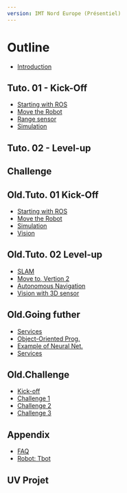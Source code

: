 ```yaml
---
version: IMT Nord Europe (Présentiel)
---
```


# Outline

* [Introduction](README.md)

## Tuto. 01 - Kick-Off

* [Starting with ROS](tutorials/1-ros-basics.md)
* [Move the Robot](tutorials/2-move.md)
* [Range sensor](tutorials/3-range-sensor.md)
* [Simulation](tutorials/4-simulation.md)


## Tuto. 02 - Level-up


## Challenge




## Old.Tuto. 01 Kick-Off

* [Starting with ROS](tutorials/1-ros-basics.md)
* [Move the Robot](tutorials/2-move.md)
* [Simulation](tutorials/3-simulation.md)
* [Vision](tutorials/7-vision.md)

## Old.Tuto. 02 Level-up

* [SLAM](tutorials/6-slam.md)
* [Move to, Vertion 2](tutorials/22-rosifier.md)
* [Autonomous Navigation](tutorials/8-navigation.md)
* [Vision with 3D sensor](tutorials/7-vision-3d.md)

## Old.Going futher

* [Services](tutorials/41-services.md)
* [Object-Oriented Prog.](tutorials/42-oop.md)
* [Example of Neural Net.](tutorials/43-dnn.md)
* [Services](tutorials/48-deja-vu.md)

<!-- To do ;)
* [Ros2](challenge/coke-can.md)
-->


## Old.Challenge

* [Kick-off](challenge/intro.md)
* [Challenge 1](challenge/challenge-1.md)
* [Challenge 2](challenge/challenge-2.md)
* [Challenge 3](challenge/challenge-3.md)

<!--
* [treasure: Coke can](challenge/coke-can.md)
* [Challenge 3](challenge/challenge-3.md)
-->

<!--
* [Agile development](challenge/agile-dev.md)
* [Evaluation](challenge/evaluation.md)
-->

## Appendix

* [FAQ](appendix/faq.md)
* [Robot: Tbot](appendix/tbot.md)
<!--
* [Robot: Turtlebot2](appendix/turtlebot2.md)
-->

## UV Projet 

<!--
* [Projet](project/playground.md)
* [Projet](project/simulate-drones.md)
* [Projet](project/simulate-boats.md)
* [Projet](project/mpc-supervision.md)
* [Projet](project/vectorial-slam.md)
* [Projet](project/visionBased-slam.md)
* [Projet](project/web-interface.md)
* [Projet](project/multirobot-coord.md)
-->

